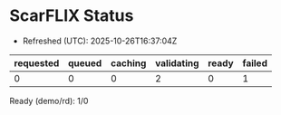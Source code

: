﻿# ScarFLIX Status

* Refreshed (UTC): 2025-10-26T16:37:04Z

| requested | queued | caching | validating | ready | failed |
|-----------|--------|---------|------------|-------|--------|
| 0 | 0 | 0 | 2 | 0 | 1 |

Ready (demo/rd): 1/0
